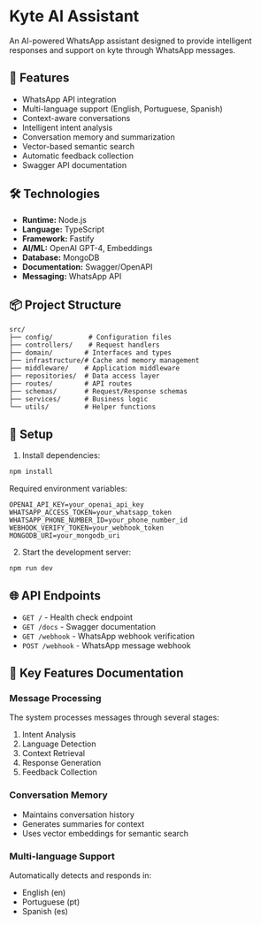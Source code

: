 # Kyte AI Assistant

An AI-powered WhatsApp assistant designed to provide intelligent responses and support on kyte through WhatsApp messages.

## 🚀 Features

- WhatsApp API integration
- Multi-language support (English, Portuguese, Spanish)
- Context-aware conversations
- Intelligent intent analysis
- Conversation memory and summarization
- Vector-based semantic search
- Automatic feedback collection
- Swagger API documentation

## 🛠️ Technologies

- **Runtime:** Node.js
- **Language:** TypeScript
- **Framework:** Fastify
- **AI/ML:** OpenAI GPT-4, Embeddings
- **Database:** MongoDB
- **Documentation:** Swagger/OpenAPI
- **Messaging:** WhatsApp API

## 📦 Project Structure

```
src/
├── config/         # Configuration files
├── controllers/    # Request handlers
├── domain/        # Interfaces and types
├── infrastructure/# Cache and memory management
├── middleware/    # Application middleware
├── repositories/  # Data access layer
├── routes/        # API routes
├── schemas/       # Request/Response schemas
├── services/      # Business logic
└── utils/         # Helper functions
```

## 🔧 Setup


1. Install dependencies:
```bash
npm install
```

Required environment variables:
```
OPENAI_API_KEY=your_openai_api_key
WHATSAPP_ACCESS_TOKEN=your_whatsapp_token
WHATSAPP_PHONE_NUMBER_ID=your_phone_number_id
WEBHOOK_VERIFY_TOKEN=your_webhook_token
MONGODB_URI=your_mongodb_uri
```

2. Start the development server:
```bash
npm run dev
```

## 🌐 API Endpoints

- `GET /` - Health check endpoint
- `GET /docs` - Swagger documentation
- `GET /webhook` - WhatsApp webhook verification
- `POST /webhook` - WhatsApp message webhook

## 🤖 Key Features Documentation

### Message Processing

The system processes messages through several stages:
1. Intent Analysis
2. Language Detection
3. Context Retrieval
4. Response Generation
5. Feedback Collection

### Conversation Memory

- Maintains conversation history
- Generates summaries for context
- Uses vector embeddings for semantic search

### Multi-language Support

Automatically detects and responds in:
- English (en)
- Portuguese (pt)
- Spanish (es)

